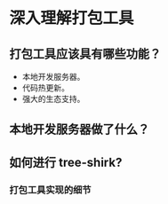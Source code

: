 # 深入理解打包工具

## 打包工具应该具有哪些功能？

-   本地开发服务器。
-   代码热更新。
-   强大的生态支持。

## 本地开发服务器做了什么？

## 如何进行 tree-shirk?

### 打包工具实现的细节
